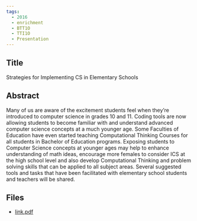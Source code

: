 ```yaml
---
tags:
  - 2016
  - enrichment
  - BTT1O
  - TTI1O
  - Presentation
---
```

    
## Title

Strategies for Implementing CS in Elementary Schools

## Abstract

Many of us are aware of the excitement students feel when they’re introduced to computer science in grades 10 and 11.  Coding tools are now allowing students to become familiar with and understand advanced computer science concepts at a much younger age.  Some Faculties of Education have even started teaching Computational Thinking Courses for all students in Bachelor of Education programs.  Exposing students to Computer Science concepts at younger ages may help to enhance understanding of math ideas, encourage more females to consider ICS at the high school level and also develop Computational Thinking and problem solving skills that can be applied to all subject areas.  Several suggested tools and tasks that have been facilitated with elementary school students and teachers will be shared. 

## Files

- [link.pdf](https://www.russellgordon.ca/acse/cemc-cse-resources/resources/2016/Lisa_Floyd/link.pdf)
